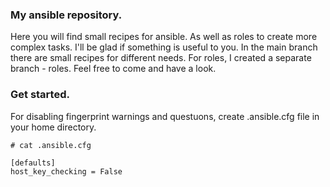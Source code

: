 ### My ansible repository.

Here you will find small recipes for ansible. As well as roles to create more complex tasks. I'll be glad if something is useful to you.
In the main branch there are small recipes for different needs. For roles, I created a separate branch - roles. Feel free to come and have a look.

### Get started.

For disabling fingerprint warnings and questuons, create .ansible.cfg file in your home directory.

```
# cat .ansible.cfg

[defaults]
host_key_checking = False
```
